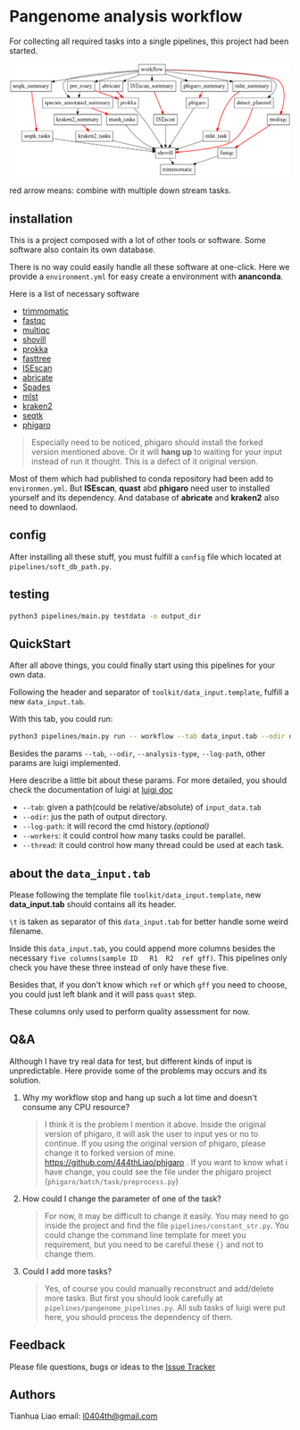 # Pangenome analysis workflow

For collecting all required tasks into a single pipelines, this project had been started.

![pipelines overview](./pipelines.png)

red arrow means: combine with multiple down stream tasks.

## installation

This is a project composed with a lot of other tools or software. Some software also contain its own database. 

There is no way could easily handle all these software at one-click. 
Here we provide a `environment.yml` for easy create a environment with **ananconda**.

Here is a list of necessary software

* [trimmomatic](http://www.usadellab.org/cms/index.php?page=trimmomatic)
* [fastqc](https://github.com/s-andrews/FastQC)
* [multiqc](https://github.com/ewels/MultiQC)
* [shovill](https://github.com/tseemann/shovill)
* [prokka](https://github.com/tseemann/prokka#installation)
* [fasttree](http://www.microbesonline.org/fasttree/)
* [ISEscan](https://github.com/xiezhq/ISEScan)
* [abricate](https://github.com/tseemann/abricate)
* [Spades](http://cab.spbu.ru/software/spades/)
* [mlst](https://github.com/tseemann/mlst)
* [kraken2](https://github.com/DerrickWood/kraken2)
* [seqtk](https://github.com/lh3/seqtk)
* [phigaro](https://github.com/444thLiao/phigaro)

> Especially need to be noticed, phigaro should install the forked version mentioned above. Or it will **hang up** to waiting for your input instead of run it thought. This is a defect of it original version.

Most of them which had published to conda repository had been add to `environmen.yml`. But **ISEscan**, **quast** abd **phigaro** need user to installed yourself and its dependency. And database of **abricate** and **kraken2** also need to downlaod.

## config
After installing all these stuff, you must fulfill a `config` file which located at `pipelines/soft_db_path.py`.

## testing
```bash
python3 pipelines/main.py testdata -o output_dir
```

## QuickStart

After all above things, you could finally start using this pipelines for your own data.

Following the header and separator of `toolkit/data_input.template`, fulfill a new `data_input.tab`.

With this tab, you could run:
```bash
python3 pipelines/main.py run -- workflow --tab data_input.tab --odir output_dir --workers 2 --log-path output_dir/cmd_log.txt
```


Besides the params `--tab`, `--odir`, `--analysis-type`, `--log-path`, other params are luigi implemented. 

Here describe a little bit about these params. For more detailed, you should check the documentation of luigi at [luigi doc](https://luigi.readthedocs.io/en/stable/)

* `--tab`: given a path(could be relative/absolute) of `input_data.tab`
* `--odir`: jus the path of output directory.
* `--log-path`: it will record the cmd history.*(optional)*
* `--workers`: it could control how many tasks could be parallel.
* `--thread`: it could control how many thread could be used at each task.


## about the `data_input.tab`

Please following the template file `toolkit/data_input.template`, new **data_input.tab** should contains all its header. 

`\t` is taken as separator of this `data_input.tab` for better handle some weird filename.

Inside this `data_input.tab`, you could append more columns besides the necessary `five columns(sample ID	R1	R2  ref gff)`. This pipelines only check you have these three instead of only have these five.

Besides that, if you don't know which `ref` or which `gff` you need to choose, you could just left blank and it will pass `quast` step.

These columns only used to perform quality assessment for now.

## Q&A

Although I have try real data for test, but different kinds of input is unpredictable. Here provide some of the problems may occurs and its solution.

1. Why my workflow stop and hang up such a lot time and doesn't consume any CPU resource?
    > I think it is the problem I mention it above. Inside the original version of phigaro, it will ask the user to input yes or no to continue. If you using the original version of phigaro, please change it to forked version of mine. https://github.com/444thLiao/phigaro . If you want to know what i have change, you could see the file under the phigaro project (`phigaro/batch/task/preprocess.py`)
2. How could I change the parameter of one of the task?
    > For now, it may be difficult to change it easily. You may need to go inside the project and find the file `pipelines/constant_str.py`. You could change the command line template for meet you requirement, but you need to be careful these `{}` and not to change them.
2. Could I add more tasks?
    > Yes, of course you could manually reconstruct and add/delete more tasks. But first you should look carefully at `pipelines/pangenome_pipelines.py`. All sub tasks of luigi were put here, you should process the dependency of them.

## Feedback

Please file questions, bugs or ideas 
to the [Issue Tracker](https://github.com/444thLiao/pangenome_workflow)

## Authors
Tianhua Liao
email: l0404th@gmail.com

 
